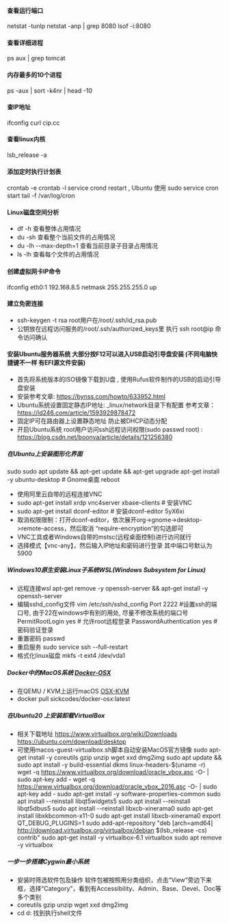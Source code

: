 #### 查看运行端口

netstat -tunlp
netstat -anp | grep 8080
lsof -i:8080

#### 查看详细进程

ps aux | grep tomcat

#### 内存最多的10个进程

ps -aux | sort -k4nr | head -10

#### 查IP地址

ifconfig
curl cip.cc

#### 查看linux内核

lsb_release -a

#### 添加定时执行计划表

crontab -e
crontab -l
service crond restart , Ubuntu 使用 sudo service cron start
tail -f /var/log/cron

#### Linux磁盘空间分析
- df -h 查看整体占用情况
- du -sh 查看整个当前文件的占用情况
- du -lh --max-depth=1 查看当前目录子目录占用情况
- ls -lh 查看每个文件的占用情况

#### 创建虚拟网卡IP命令
ifconfig eth0:1 192.168.8.5 netmask 255.255.255.0 up

#### 建立免密连接
- ssh-keygen -t rsa   root用户在/root/.ssh/id_rsa.pub
- 公钥放在远程访问服务的/root/.ssh/authorized_keys里  执行 ssh root@ip 命令访问确认

#### 安装Ubuntu服务器系统 大部分按F12可以进入USB启动引导盘安装 (不同电脑快捷键不一样 有EFI源文件安装)
- 首先将系统版本的ISO镜像下载到U盘 , 使用Rufus软件制作的USB的启动引导盘安装
- 安装参考文章: https://bynss.com/howto/633952.html
- Ubuntu系统设置固定静态IP地址: _linux/network目录下有配置  参考文章：https://ld246.com/article/1593929878472
- 固定IP可在路由器上设置静态地址 防止被DHCP动态分配
- 开启Ubuntu系统 root用户访问ssh远程访问权限(sudo passwd root) : https://blog.csdn.net/boonya/article/details/121256380

##### 在Ubuntu上安装图形化界面

sudo sudo apt update && apt-get update && apt-get upgrade
apt-get install -y ubuntu-desktop # Gnome桌面
reboot

- 使用阿里云自带的远程连接VNC
- sudo apt-get install xrdp vnc4server xbase-clients # 安装VNC
- sudo apt-get install dconf-editor # 安装dconf-editor 5yX6xi
- 取消权限限制：打开dconf-editor，依次展开org->gnome->desktop->remote-access，然后取消 “requlre-encryption”的勾选即可
- VNC工具或者Windows自带的mstsc(远程桌面控制)进行访问就行
- 选择模式【vnc-any】，然后输入IP地址和密码进行登录 其中端口号默认为5900

##### Windows10原生安装Linux子系统WSL(Windows Subsystem for Linux)
-  远程连接wsl  apt-get remove -y openssh-server && apt-get install -y openssh-server
-  编辑sshd_config文件 vim /etc/ssh/sshd_config
Port 2222   #设置ssh的端口号, 由于22在windows中有别的用处, 尽量不修改系统的端口号
PermitRootLogin yes            # 允许root远程登录
PasswordAuthentication yes     # 密码验证登录
- 重置密码 passwd
- 重启服务 sudo service ssh --full-restart
- 格式化linux磁盘   mkfs -t ext4 /dev/vda1

##### Docker中的MacOS系统 [Docker-OSX](https://github.com/sickcodes/Docker-OSX)
- 在QEMU / KVM上运行macOS [OSX-KVM](https://github.com/kholia/OSX-KVM)
- docker pull sickcodes/docker-osx:latest

##### 在Ubuntu20 上安装卸载VirtualBox 
- 相关下载地址 https://www.virtualbox.org/wiki/Downloads  https://ubuntu.com/download/desktop
- 可使用macos-guest-virtualbox.sh脚本自动安装MacOS官方镜像 sudo apt-get install -y coreutils gzip unzip wget xxd dmg2img
sudo apt update && sudo apt install -y build-essential dkms linux-headers-$(uname -r)  
wget -q https://www.virtualbox.org/download/oracle_vbox.asc -O- | sudo apt-key add -
wget -q https://www.virtualbox.org/download/oracle_vbox_2016.asc -O- | sudo apt-key add -
sudo  apt-get install -y software-properties-common
sudo apt install --reinstall libqt5widgets5
sudo apt install --reinstall libqt5dbus5
sudo apt install --reinstall libxcb-xinerama0
sudo apt-get install libxkbcommon-x11-0
sudo apt-get install libxcb-xinerama0
export QT_DEBUG_PLUGINS=1
sudo add-apt-repository "deb [arch=amd64] http://download.virtualbox.org/virtualbox/debian $(lsb_release -cs) contrib"
sudo apt-get install -y virtualbox-6.1
virtualbox
sudo apt remove -y virtualbox

##### 一步一步搭建Cygwin最小系统
- 安装时筛选软件包及操作 软件包被按照用分类组织，点击“View”旁边下来框，选择“Category”，看到有Accessibility、Admin、Base、Devel、Doc等多个类别
- coreutils gzip unzip wget xxd dmg2img
- cd d: 找到执行shell文件
